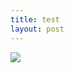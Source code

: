 ```yaml
---
title: test
layout: post
---
```

<div class="row">
<div class="col-lg-12">
      <div class="thumbnail">
          <img src="{{site.img}}/home3.jpg">
      </div>
</div>
</div>



